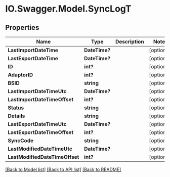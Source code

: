 # IO.Swagger.Model.SyncLogT
## Properties

Name | Type | Description | Notes
------------ | ------------- | ------------- | -------------
**LastImportDateTime** | **DateTime?** |  | [optional] 
**LastExportDateTime** | **DateTime?** |  | [optional] 
**ID** | **int?** |  | [optional] 
**AdaptorID** | **int?** |  | [optional] 
**BSID** | **string** |  | [optional] 
**LastImportDateTimeUtc** | **DateTime?** |  | [optional] 
**LastImportDateTimeOffset** | **int?** |  | [optional] 
**Status** | **string** |  | [optional] 
**Details** | **string** |  | [optional] 
**LastExportDateTimeUtc** | **DateTime?** |  | [optional] 
**LastExportDateTimeOffset** | **int?** |  | [optional] 
**SyncCode** | **string** |  | [optional] 
**LastModifiedDateTimeUtc** | **DateTime?** |  | [optional] 
**LastModifiedDateTimeOffset** | **int?** |  | [optional] 

[[Back to Model list]](../README.md#documentation-for-models) [[Back to API list]](../README.md#documentation-for-api-endpoints) [[Back to README]](../README.md)

